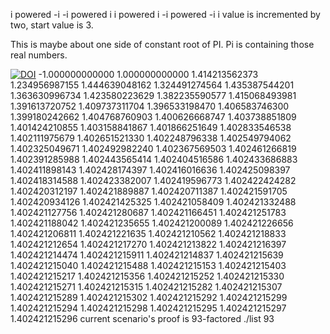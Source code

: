i powered -i
-i powered i
i powered i
-i powered -i
i value is incremented by two, start value is 3.

This is maybe about one side of constant root of PI.
Pi is containing those real numbers.


[![DOI](https://zenodo.org/badge/DOI/10.5281/zenodo.11518808.svg)](https://doi.org/10.5281/zenodo.11518808)
 -1.000000000000
 1.000000000000
 1.414213562373
 1.234956987155
 1.444639048162
 1.324491274564
 1.435387544201
 1.363630996734
 1.423580223629
 1.382235590577
 1.415068493981
 1.391613720752
 1.409737311704
 1.396533198470
 1.406583746300
 1.399180242662
 1.404768760903
 1.400626668747
 1.403738851809
 1.401424210855
 1.403158841867
 1.401866251649
 1.402833546538
 1.402111975679
 1.402651521330
 1.402248796338
 1.402549794062
 1.402325049671
 1.402492982240
 1.402367569503
 1.402461266819
 1.402391285988
 1.402443565414
 1.402404516586
 1.402433686883
 1.402411898143
 1.402428174397
 1.402416016636
 1.402425098397
 1.402418314588
 1.402423382007
 1.402419596773
 1.402422424282
 1.402420312197
 1.402421889887
 1.402420711387
 1.402421591705
 1.402420934126
 1.402421425325
 1.402421058409
 1.402421332488
 1.402421127756
 1.402421280687
 1.402421166451
 1.402421251783
 1.402421188042
 1.402421235655
 1.402421200089
 1.402421226656
 1.402421206811
 1.402421221635
 1.402421210562
 1.402421218833
 1.402421212654
 1.402421217270
 1.402421213822
 1.402421216397
 1.402421214474
 1.402421215911
 1.402421214837
 1.402421215639
 1.402421215040
 1.402421215488
 1.402421215153
 1.402421215403
 1.402421215217
 1.402421215356
 1.402421215252
 1.402421215330
 1.402421215271
 1.402421215315
 1.402421215282
 1.402421215307
 1.402421215289
 1.402421215302
 1.402421215292
 1.402421215299
 1.402421215294
 1.402421215298
 1.402421215295
 1.402421215297
 1.402421215296
current scenario's proof is 93-factored
./list 93
